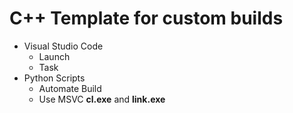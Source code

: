 # C++ Template for custom builds

* Visual Studio Code
  * Launch
  * Task
* Python Scripts
  * Automate Build
  * Use MSVC **cl.exe** and **link.exe**
